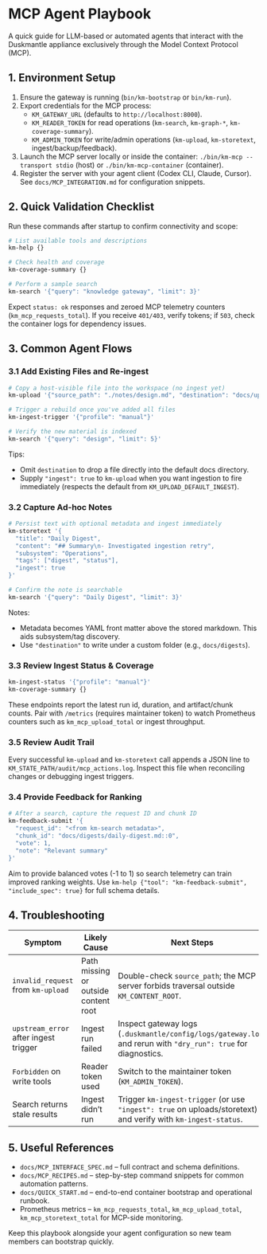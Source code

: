 # MCP Agent Playbook

A quick guide for LLM-based or automated agents that interact with the Duskmantle appliance exclusively through the Model Context Protocol (MCP).

## 1. Environment Setup

1. Ensure the gateway is running (`bin/km-bootstrap` or `bin/km-run`).
2. Export credentials for the MCP process:
   - `KM_GATEWAY_URL` (defaults to `http://localhost:8000`).
   - `KM_READER_TOKEN` for read operations (`km-search`, `km-graph-*`, `km-coverage-summary`).
   - `KM_ADMIN_TOKEN` for write/admin operations (`km-upload`, `km-storetext`, ingest/backup/feedback).
3. Launch the MCP server locally or inside the container: `./bin/km-mcp --transport stdio` (host) or `./bin/km-mcp-container` (container).
4. Register the server with your agent client (Codex CLI, Claude, Cursor). See `docs/MCP_INTEGRATION.md` for configuration snippets.

## 2. Quick Validation Checklist

Run these commands after startup to confirm connectivity and scope:

```bash
# List available tools and descriptions
km-help {}

# Check health and coverage
km-coverage-summary {}

# Perform a sample search
km-search '{"query": "knowledge gateway", "limit": 3}'
```

Expect `status: ok` responses and zeroed MCP telemetry counters (`km_mcp_requests_total`). If you receive `401/403`, verify tokens; if `503`, check the container logs for dependency issues.

## 3. Common Agent Flows

### 3.1 Add Existing Files and Re-ingest

```bash
# Copy a host-visible file into the workspace (no ingest yet)
km-upload '{"source_path": "./notes/design.md", "destination": "docs/uploads/"}'

# Trigger a rebuild once you've added all files
km-ingest-trigger '{"profile": "manual"}'

# Verify the new material is indexed
km-search '{"query": "design", "limit": 5}'
```

Tips:
- Omit `destination` to drop a file directly into the default docs directory.
- Supply `"ingest": true` to `km-upload` when you want ingestion to fire immediately (respects the default from `KM_UPLOAD_DEFAULT_INGEST`).

### 3.2 Capture Ad-hoc Notes

```bash
# Persist text with optional metadata and ingest immediately
km-storetext '{
  "title": "Daily Digest",
  "content": "## Summary\n- Investigated ingestion retry",
  "subsystem": "Operations",
  "tags": ["digest", "status"],
  "ingest": true
}'

# Confirm the note is searchable
km-search '{"query": "Daily Digest", "limit": 3}'
```

Notes:
- Metadata becomes YAML front matter above the stored markdown. This aids subsystem/tag discovery.
- Use `"destination"` to write under a custom folder (e.g., `docs/digests`).

### 3.3 Review Ingest Status & Coverage

```bash
km-ingest-status '{"profile": "manual"}'
km-coverage-summary {}
```

These endpoints report the latest run id, duration, and artifact/chunk counts. Pair with `/metrics` (requires maintainer token) to watch Prometheus counters such as `km_mcp_upload_total` or ingest throughput.

### 3.5 Review Audit Trail

Every successful `km-upload` and `km-storetext` call appends a JSON line to `KM_STATE_PATH/audit/mcp_actions.log`. Inspect this file when reconciling changes or debugging ingest triggers.

### 3.4 Provide Feedback for Ranking

```bash
# After a search, capture the request ID and chunk ID
km-feedback-submit '{
  "request_id": "<from km-search metadata>",
  "chunk_id": "docs/digests/daily-digest.md::0",
  "vote": 1,
  "note": "Relevant summary"
}'
```

Aim to provide balanced votes (-1 to 1) so search telemetry can train improved ranking weights. Use `km-help {"tool": "km-feedback-submit", "include_spec": true}` for full schema details.

## 4. Troubleshooting

| Symptom | Likely Cause | Next Steps |
|---------|--------------|------------|
| `invalid_request` from `km-upload` | Path missing or outside content root | Double-check `source_path`; the MCP server forbids traversal outside `KM_CONTENT_ROOT`. |
| `upstream_error` after ingest trigger | Ingest run failed | Inspect gateway logs (`.duskmantle/config/logs/gateway.log`) and rerun with `"dry_run": true` for diagnostics. |
| `Forbidden` on write tools | Reader token used | Switch to the maintainer token (`KM_ADMIN_TOKEN`). |
| Search returns stale results | Ingest didn’t run | Trigger `km-ingest-trigger` (or use `"ingest": true` on uploads/storetext) and verify with `km-ingest-status`. |

## 5. Useful References

- `docs/MCP_INTERFACE_SPEC.md` – full contract and schema definitions.
- `docs/MCP_RECIPES.md` – step-by-step command snippets for common automation patterns.
- `docs/QUICK_START.md` – end-to-end container bootstrap and operational runbook.
- Prometheus metrics – `km_mcp_requests_total`, `km_mcp_upload_total`, `km_mcp_storetext_total` for MCP-side monitoring.

Keep this playbook alongside your agent configuration so new team members can bootstrap quickly.
